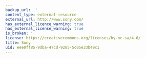 ```yaml
---
backup_url: ''
content_type: external-resource
external_url: http://www.sony.com/
has_external_licence_warning: true
has_external_license_warning: true
is_broken: ''
license: https://creativecommons.org/licenses/by-nc-sa/4.0/
title: Sony
uid: eee0ff85-9dba-47cd-9285-5c05e33b49c1
---
```

